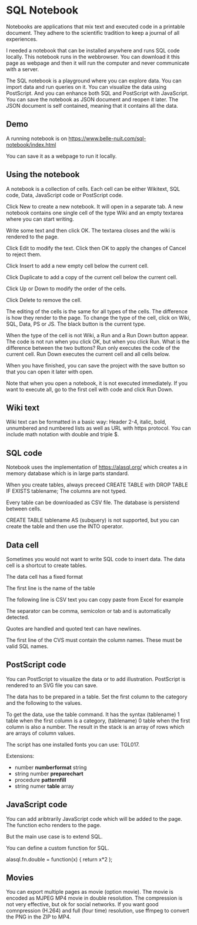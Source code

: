 # SQL Notebook

Notebooks are applications that mix text and executed code in a printable document. They adhere to the scientific tradition to keep a journal of all experiences.

I needed a notebook that can be installed anywhere and runs SQL code locally. This notebook runs in the webbrowser. You can download it this page as webpage and then it will run the computer and never communicate with a server.

The SQL notebook is a playground where you can explore data. You can import data and run queries on it. You can visualize the data using PostScript. And you can enhance both SQL and PostScript with JavaScript. You can save the notebook as JSON document and reopen it later. The JSON document is self contained, meaning that it contains all the data.

## Demo

A running notebook is on https://www.belle-nuit.com/sql-notebook/index.html

You can save it as a webpage to run it locally.

## Using the notebook

A notebook is a collection of cells. Each cell can be either Wikitext, SQL code, Data, JavaScript code or PostScript code.

Click New to create a new notebook. It will open in a separate tab. A new notebook contains one single cell of the type Wiki and an empty textarea where you can start writing.

Write some text and then click OK. The textarea closes and the wiki is rendered to the page.

Click Edit to modify the text. Click then OK to apply the changes of Cancel to reject them.

Click Insert to add a new empty cell below the current cell.

Click Duplicate to add a copy of the current cell below the current cell.

Click Up or Down to modify the order of the cells.

Click Delete to remove the cell.

The editing of the cells is the same for all types of the cells. The difference is how they render to the page. To change the type of the cell, click on Wiki, SQL, Data, PS or JS. The black button is the current type.

When the type of the cell is not Wiki, a Run and a Run Down button appear. The code is not run when you click OK, but when you click Run. What is the difference between the two buttons? Run only executes the code of the current cell. Run Down executes the current cell and all cells below.

When you have finished, you can save the project with the save button so that you can open it later with open.

Note that when you open a notebook, it is not executed immediately. If you want to execute all, go to the first cell with code and click Run Down.

## Wiki text
 
Wiki text can be formatted in a basic way: Header 2-4, italic, bold, unnumbered and numbered lists as well as URL with https protocol. You can include math notation with double and triple $.

## SQL code

Notebook uses the implementation of https://alasql.org/ which creates a in memory database which is in large parts standard.

When you create tables, always preceed CREATE TABLE with DROP TABLE IF EXISTS tablename;
The columns are not typed.

Every table can be downloaded as CSV file. The database is persistend between cells.

CREATE TABLE tablename AS (subquery) is not supported, but you can create the table and then use the INTO operator.


## Data cell

Sometimes you would not want to write SQL code to insert data. The data cell is a shortcut to create tables.

The data cell has a fixed format

The first line is the name of the table

The following line is CSV text you can copy paste from Excel for example

The separator can be comma, semicolon or tab and is automatically detected.

Quotes are handled and quoted text can have newlines.

The first line of the CVS must contain the column names. These must be valid SQL names.


## PostScript code


You can PostScript to visualize the data or to add illustration. PostScript is rendered to an SVG file you can save.

The data has to be prepared in a table. Set the first column to the category and the following to the values.

To get the data, use the table command. It has the syntax (tablename) 1 table when the first column is a category, (tablename) 0 table when the first column is also a number. The result in the stack is an array of rows which are arrays of column values.

The script has one installed fonts you can use: TGL017.

Extensions: 
- number **numberformat** string
- string number **preparechart**
- procedure **patternfill**
- string numer **table** array


## JavaScript code

You can add aribtrarily JavaScript code which will be added to the page. The function echo renders to the page.

But the main use case is to extend SQL.

You can define a custom function for SQL.

alasql.fn.double = function(x) { return x*2 );


## Movies

You can export multiple pages as movie (option movie). The movie is encoded as MJPEG MP4 movie in double resolution. The compression is not very effective, but ok for social networks. If you want good comnpression (H.264) and full (four time) resolution, use ffmpeg to convert the PNG in the ZIP to MP4.

<script>unzip PS__.zip
ffmpeg -i PS__/ PS.mp4</script>
